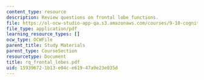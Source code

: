 ```yaml
---
content_type: resource
description: Review questions on frontal lobe functions.
file: https://ol-ocw-studio-app-qa.s3.amazonaws.com/courses/9-10-cognitive-neuroscience-spring-2006/159396721b13e04ce61947a9e23e035d_rq_frontal_lobes.pdf
file_type: application/pdf
learning_resource_types: []
ocw_type: OCWFile
parent_title: Study Materials
parent_type: CourseSection
resourcetype: Document
title: rq_frontal_lobes.pdf
uid: 15939672-1b13-e04c-e619-47a9e23e035d
---
```

